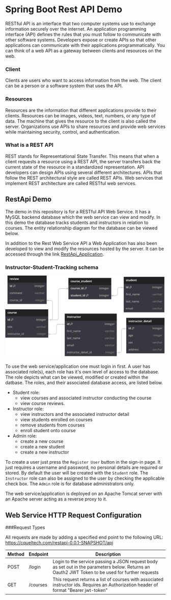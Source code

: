 # Spring Boot Rest API Demo

RESTful API is an interface that two computer systems use to exchange information securely over the internet. An application programming interface (API) defines the rules that you must follow to communicate with other software systems. Developers expose or create APIs so that other applications can communicate with their applications programmatically. You can think of a web API as a gateway between clients and resources on the web.

### Client

Clients are users who want to access information from the web. The client can be a person or a software system that uses the API.

### Resources

Resources are the information that different applications provide to their clients. Resources can be images, videos, text, numbers, or any type of data. The machine that gives the resource to the client is also called the server. Organizations use APIs to share resources and provide web services while maintaining security, control, and authentication.

### What is a REST API

REST stands for Representational State Transfer. This means that when a client requests a resource using a REST API, the server transfers back the current state of the resource in a standardized representation. API developers can design APIs using several different architectures. APIs that follow the REST architectural style are called REST APIs. Web services that implement REST architecture are called RESTful web services.

## RestApi Demo

The demo in this repository is for a RESTful API Web Service. It has a MySQL backend database which the web service can view and modify. In this demo the database tracks students and instructors in relation to courses. The entity relationship diagram for the database can be viewed below.

In addition to the Rest Web Service API a Web Application has also been developed to view and modify the resources hosted by the server. It can be accessed through the link [RestApi_Application](https://cqueltech.com/restapi-0.0.1-SNAPSHOT).

### Instructor-Student-Tracking schema
![Alt text](./RestApi-ERD-Dark-SVG.svg)

To use the web service/application one must login in first. A user has associated role(s), each role has it's own level of access to the database. The role depicts what can be viewed, modified or created within the datbase. The roles, and their associated database access, are listed below.

- Student role:
  - view courses and associated instructor conducting the course
  - view course reviews.
- Instructor role:
  - view instructors and the associated instructor detail
  - view students enrolled on courses
  - remove students from courses
  - enroll student onto course
- Admin role:
  - create a new course
  - create a new student
  - create a new instructor
 
To create a user just press the `Register User` button in the sign-in page. It just requires a username and password, no personal details are required or stored. By default the user will be created with the `Student` role. The `Instructor` role can also be assigned to the user by checking the applicable check box. The `Admin` role is for database administrators only.

The web service/application is deployed on an Apache Tomcat server with an Apache server acting as a reverse proxy to it.

## Web Service HTTP Request Configuration

###Request Types

All requests are made by adding a specified end point to the following URL: https://cqueltech.com/restapi-0.0.1-SNAPSHOT/api

|Method|Endpoint|Description|
|------|--------|-----------|
|POST|/login|Login to the service passing a JSON request body as set out in the parameters below. Returns an Oauth2 JWT Token to be used for further requests|
|GET|/courses|This request returns a list of courses with associated instructor ids. Requires an Authorization header of format "Bearer jwt-token"|
